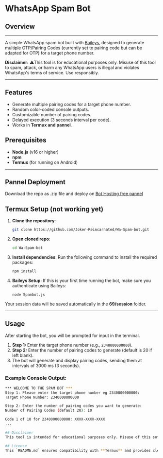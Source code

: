 # WhatsApp Spam Bot

## Overview
---
A simple WhatsApp spam bot built with [Baileys](https://github.com/adiwajshing/Baileys), designed to generate multiple OTP/Pairing Codes (currently set to pairing code but can be adapted for OTP) for a target phone number.

 **Disclaimer:**
⚠️This tool is for educational purposes only. Misuse of this tool to spam, attack, or harm any WhatsApp users is illegal and violates WhatsApp's terms of service. Use responsibly.

---


## Features

- Generate multiple pairing codes for a target phone number.
- Random color-coded console outputs.
- Customizable number of pairing codes.
- Delayed execution (3 seconds interval per code).
- Works in **Termux and pannel**.

## Prerequisites

- **Node.js** (v16 or higher)
- **npm**
- **Termux** (for running on Android)

---
## Pannel Deployment
Download the repo as .zip file and deploy on [Bot Hosting free pannel](https://control.bot-hosting.net/server/)

## Termux Setup (not working yet)

1. **Clone the repository**:
   ```bash
   git clone https://github.com/Joker-Reincarnated/Wa-Spam-bot.git
2. **Open cloned repo**:
   ```bash
   cd Wa-Spam-bot
3. **Install dependencies**: Run the following command to install the required packages:
   ```bash
   npm install
4. **Baileys Setup**: If this is your first time running the bot, make sure you authenticate using Baileys:
   ```bash
   node Spambot.js
Your session data will be saved automatically in the **69/session** folder.

---

## Usage

After starting the bot, you will be prompted for input in the terminal.

1. **Step 1:** Enter the target phone number (e.g., `2340000000000`).
2. **Step 2:** Enter the number of pairing codes to generate (default is 20 if left blank).
3. The bot will generate and display pairing codes, sending them at intervals of 3000 ms (3 seconds).

### Example Console Output:

```bash
*** WELCOME TO THE SPAM BOT ***
Step 1: Please enter the target phone number eg 2340000000000:
Target Phone Number: 2340000000000

Step 2: Enter the number of pairing codes you want to generate:
Number of Pairing Codes (default 20): 10

Code 1 of 10 for 2340000000000: XXXX-XXXX-XXXX
...

## Disclaimer
This tool is intended for educational purposes only. Misuse of this software to send unsolicited spam or for malicious purposes is strictly prohibited and illegal.

## License 
This `README.md` ensures compatibility with **Termux** and provides clear instructions on how to set up and run the bot.
